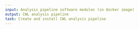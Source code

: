```yaml
---
input: Analysis pipeline software modules (in docker image)
output: CWL analysis pipeline
task: Create and install CWL analysis pipeline
---
```

